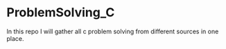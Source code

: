 # ProblemSolving_C
In this repo I will gather all c problem solving from different sources in one place.
